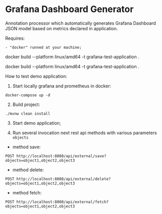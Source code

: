 # Grafana Dashboard Generator
Annotation processor which automatically generates Grafana Dashboard JSON model based on metrics declared in application.

Requires:

    - "docker" runned at your machine;


docker build --platform linux/amd64 -t grafana-test-application .


docker build --platform linux/amd64 -t grafana-test-application .


How to test demo application:


1. Start locally grafana and prometheus in docker:
```
docker-compose up -d
```

2. Build project:
```
./mvnw clean install
```

3. Start demo application;

4. Run several invocation next rest api methods with various parameters `objects`

- method save:
```
POST http://localhost:8080/api/external/save?objects=object1,object2,object3
```
- method delete:
```
POST http://localhost:8080/api/external/delete?objects=object1,object2,object3
```
- method fetch:
```
POST http://localhost:8080/api/external/fetch?objects=object1,object2,object3
```